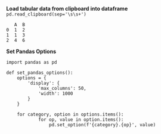**Load tabular data from clipboard into dataframe**  
`pd.read_clipboard(sep='\s\s+')`
```
   A  B
0  1  2
1  1  3
2  4  6
```

**Set Pandas Options**  
```
import pandas as pd

def set_pandas_options():
    options = {
        'display': {
            'max_columns': 50,
            'width': 1000
        }
    }

    for category, option in options.items():
            for op, value in option.items():
                pd.set_option(f'{category}.{op}', value)
```
